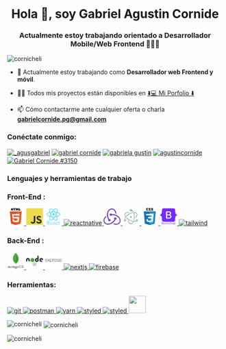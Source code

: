 <h1 align="center">Hola 👋, soy Gabriel Agustin Cornide</h1>
<h3 align="center"> Actualmente estoy trabajando orientado a Desarrollador Mobile/Web Frontend 👨🏻‍💻 </h3>

<p align="left"> <img src="https://komarev.com/ghpvc/?username=cornicheli&label=Profile%20views&color=0e75b6&style=flat" alt="cornicheli" /> </p>

- 🌱 Actualmente estoy trabajando como **Desarrollador web Frontend y móvil**.

- 👨‍💻 Todos mis proyectos están disponibles en <a href="https://myporfolio-cornide.netlify.app/](https://portfolio-cornidegabriel.vercel.app/" target="blank"> ⬇️💻 Mi Porfolio ⬇️ </a>

- 📫 Cómo contactarme ante cualquier oferta o charla **gabrielcornide.pg@gmail.com**

<h3 align="left">Conéctate conmigo:</h3>
<p align="left">
<a href="https://twitter.com/_agusgabriel" target="blank"><img align="center" src="https://raw.githubusercontent.com/rahuldkjain/github-profile-readme-generator/master/src/images/icons/Social/twitter.svg" alt="_agusgabriel" height="30" width="40" /></a>
<a href="https://linkedin.com/in/gabriel cornide" target="blank"><img align="center" src="https://raw.githubusercontent.com/rahuldkjain/github-profile-readme-generator/master/src/images/icons/Social/linked-in-alt.svg" alt="gabriel cornide" height="30" width="40" /></a>
<a href="https://fb.com/gabriela gustin" target="blank"><img align="center" src="https://raw.githubusercontent.com/rahuldkjain/github-profile-readme-generator/master/src/images/icons/Social/facebook.svg" alt="gabriela gustin" height="30" width="40" /></a>
<a href="https://instagram.com/agustincornide" target="blank"><img align="center" src="https://raw.githubusercontent.com/rahuldkjain/github-profile-readme-generator/master/src/images/icons/Social/instagram.svg" alt="agustincornide" height="30" width="40" /></a>
<a href="https://discord.gg/Gabriel Cornide.#3150" target="blank"><img align="center" src="https://raw.githubusercontent.com/rahuldkjain/github-profile-readme-generator/master/src/images/icons/Social/discord.svg" alt="Gabriel Cornide.#3150" height="30" width="40" /></a>
</p>

<h3 align="left">Lenguajes y herramientas de trabajo</h3>

<div align="left">
<h3 align="left">Front-End :</h3>
<a href="https://www.w3.org/html/" target="_blank" rel="noreferrer"> <img src="https://raw.githubusercontent.com/devicons/devicon/master/icons/html5/html5-original-wordmark.svg" alt="html5" width="40" height="40"/> </a>
<a href="https://developer.mozilla.org/en-US/docs/Web/JavaScript" target="_blank" rel="noreferrer"> <img src="https://raw.githubusercontent.com/devicons/devicon/master/icons/javascript/javascript-original.svg" alt="javascript" width="40" height="40"/>
<a href="https://reactjs.org/" target="_blank" rel="noreferrer"> <img src="https://raw.githubusercontent.com/devicons/devicon/master/icons/react/react-original-wordmark.svg" alt="react" width="40" height="40"/> </a>
<a href="https://reactnative.dev/" target="_blank" rel="noreferrer"> <img src="https://reactnative.dev/img/header_logo.svg" alt="reactnative" width="40" height="40"/> </a> 
<a href="https://redux.js.org" target="_blank" rel="noreferrer"> <img src="https://raw.githubusercontent.com/devicons/devicon/master/icons/redux/redux-original.svg" alt="redux" width="40" height="40"/> </a>
<a href="https://www.electronjs.org" target="_blank" rel="noreferrer"> <img src="https://raw.githubusercontent.com/devicons/devicon/master/icons/electron/electron-original.svg" alt="electron" width="40" height="40"/> </a>
<a href="https://www.w3schools.com/css/" target="_blank" rel="noreferrer"> <img src="https://raw.githubusercontent.com/devicons/devicon/master/icons/css3/css3-original-wordmark.svg" alt="css3" width="40" height="40"/> </a>
<a href="https://getbootstrap.com" target="_blank" rel="noreferrer"> <img src="https://raw.githubusercontent.com/devicons/devicon/master/icons/bootstrap/bootstrap-plain-wordmark.svg" alt="bootstrap" width="40" height="40"/> </a>
<a href="https://tailwindcss.com/" target="_blank" rel="noreferrer"> <img src="https://www.vectorlogo.zone/logos/tailwindcss/tailwindcss-icon.svg" alt="tailwind" width="40" height="40"/> </a>
</div>

<h3 align="left">Back-End :</h3>
<a href="https://www.mongodb.com/" target="_blank" rel="noreferrer"> <img src="https://raw.githubusercontent.com/devicons/devicon/master/icons/mongodb/mongodb-original-wordmark.svg" alt="mongodb" width="40" height="40"/> </a>
<a href="https://nodejs.org" target="_blank" rel="noreferrer"> <img src="https://raw.githubusercontent.com/devicons/devicon/master/icons/nodejs/nodejs-original-wordmark.svg" alt="nodejs" width="40" height="40"/> </a>
<a href="https://expressjs.com" target="_blank" rel="noreferrer"> <img src="https://raw.githubusercontent.com/devicons/devicon/master/icons/express/express-original-wordmark.svg" alt="express" width="40" height="40"/> </a>
<a href="https://nextjs.org/" target="_blank" rel="noreferrer"> <img src="https://cdn.worldvectorlogo.com/logos/nextjs-2.svg" alt="nextjs" width="40" height="40"/> </a>
<a href="https://firebase.google.com/" target="_blank" rel="noreferrer"> <img src="https://www.vectorlogo.zone/logos/firebase/firebase-icon.svg" alt="firebase" width="40" height="40"/> </a>

<h3 align="left">Herramientas:</h3>
<a href="https://git-scm.com/" target="_blank" rel="noreferrer"> <img src="https://www.vectorlogo.zone/logos/git-scm/git-scm-icon.svg" alt="git" width="40" height="40"/> </a>
<a href="https://postman.com" target="_blank" rel="noreferrer"> <img src="https://www.vectorlogo.zone/logos/getpostman/getpostman-icon.svg" alt="postman" width="40" height="40"/> </a>
<a href="https://yarnpkg.com/" target="_blank" rel="noreferrer"> <img src="https://w1.pngwing.com/pngs/798/531/png-transparent-react-logo-npm-javascript-package-manager-nodejs-github-installation-yarn.png" alt="yarn" width="40" height="40"/> </a>
<a href="https://www.npmjs.com/" target="_blank" rel="noreferrer"> <img src="https://upload.wikimedia.org/wikipedia/commons/thumb/d/db/Npm-logo.svg/250px-Npm-logo.svg.png" alt="styled" width="40" height="40"/> </a>
<a href="https://styled-components.com/" target="_blank" rel="noreferrer"> <img src="https://styled-components.com/logo.png" alt="styled" width="40" height="40"/> </a>
<a href="https://www.atlassian.com/software/jira" target="_blank" rel="noreferrer"> <img src="https://seeklogo.com/images/J/jira-logo-C71F8C0324-seeklogo.com.png" width="40" height="40"/> </a>

 </p>

<p><img align="left" src="https://github-readme-stats.vercel.app/api/top-langs?username=cornicheli&show_icons=true&locale=en&layout=compact" alt="cornicheli" /></p>

<p>&nbsp;<img align="center" src="https://github-readme-stats.vercel.app/api?username=cornicheli&show_icons=true&locale=en" alt="cornicheli" /></p>

<p><img align="center" src="https://github-readme-streak-stats.herokuapp.com/?user=cornicheli&" alt="cornicheli" /></p>
